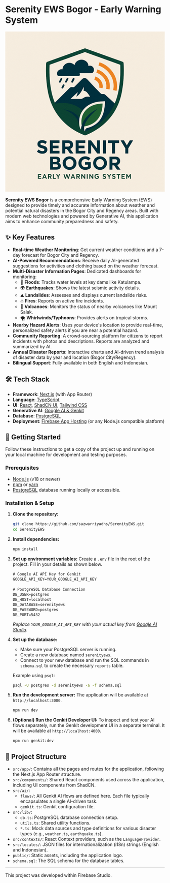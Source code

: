 # Serenity EWS Bogor - Early Warning System

![Serenity EWS Bogor Logo](public/images/logo.png)

**Serenity EWS Bogor** is a comprehensive Early Warning System (EWS) designed to provide timely and accurate information about weather and potential natural disasters in the Bogor City and Regency areas. Built with modern web technologies and powered by Generative AI, this application aims to enhance community preparedness and safety.

## ✨ Key Features

-   **Real-time Weather Monitoring**: Get current weather conditions and a 7-day forecast for Bogor City and Regency.
-   **AI-Powered Recommendations**: Receive daily AI-generated suggestions for activities and clothing based on the weather forecast.
-   **Multi-Disaster Information Pages**: Dedicated dashboards for monitoring:
    -   🌊 **Floods**: Tracks water levels at key dams like Katulampa.
    -   🌍 **Earthquakes**: Shows the latest seismic activity details.
    -   ⛰️ **Landslides**: Assesses and displays current landslide risks.
    -   🔥 **Fires**: Reports on active fire incidents.
    -   🌋 **Volcanoes**: Monitors the status of nearby volcanoes like Mount Salak.
    -   🌪️ **Whirlwinds/Typhoons**: Provides alerts on tropical storms.
-   **Nearby Hazard Alerts**: Uses your device's location to provide real-time, personalized safety alerts if you are near a potential hazard.
-   **Community Reporting**: A crowd-sourcing platform for citizens to report incidents with photos and descriptions. Reports are analyzed and summarized by AI.
-   **Annual Disaster Reports**: Interactive charts and AI-driven trend analysis of disaster data by year and location (Bogor City/Regency).
-   **Bilingual Support**: Fully available in both English and Indonesian.

## 🛠️ Tech Stack

-   **Framework**: [Next.js](https://nextjs.org/) (with App Router)
-   **Language**: [TypeScript](https://www.typescriptlang.org/)
-   **UI**: [React](https://react.dev/), [ShadCN UI](https://ui.shadcn.com/), [Tailwind CSS](https://tailwindcss.com/)
-   **Generative AI**: [Google AI & Genkit](https://firebase.google.com/docs/genkit)
-   **Database**: [PostgreSQL](https://www.postgresql.org/)
-   **Deployment**: [Firebase App Hosting](https://firebase.google.com/docs/app-hosting) (or any Node.js compatible platform)

## 🚀 Getting Started

Follow these instructions to get a copy of the project up and running on your local machine for development and testing purposes.

### Prerequisites

-   [Node.js](https://nodejs.org/) (v18 or newer)
-   [npm](https://www.npmjs.com/) or [yarn](https://yarnpkg.com/)
-   [PostgreSQL](https://www.postgresql.org/download/) database running locally or accessible.

### Installation & Setup

1.  **Clone the repository:**
    ```bash
    git clone https://github.com/sazwarriyadhs/SerenityEWS.git
    cd SerenityEWS
    ```

2.  **Install dependencies:**
    ```bash
    npm install
    ```

3.  **Set up environment variables:**
    Create a `.env` file in the root of the project. Fill in your details as shown below.

    ```dotenv
    # Google AI API Key for Genkit
    GOOGLE_API_KEY=YOUR_GOOGLE_AI_API_KEY

    # PostgreSQL Database Connection
    DB_USER=postgres
    DB_HOST=localhost
    DB_DATABASE=serenityews
    DB_PASSWORD=postgres
    DB_PORT=5432
    ```
    *Replace `YOUR_GOOGLE_AI_API_KEY` with your actual key from [Google AI Studio](https://aistudio.google.com/app/apikey).*

4.  **Set up the database:**
    -   Make sure your PostgreSQL server is running.
    -   Create a new database named `serenityews`.
    -   Connect to your new database and run the SQL commands in `schema.sql` to create the necessary `reports` table.
    
    Example using `psql`:
    ```bash
    psql -U postgres -d serenityews -a -f schema.sql
    ```

5.  **Run the development server:**
    The application will be available at `http://localhost:3000`.
    ```bash
    npm run dev
    ```

6.  **(Optional) Run the Genkit Developer UI:**
    To inspect and test your AI flows separately, run the Genkit development UI in a separate terminal. It will be available at `http://localhost:4000`.
    ```bash
    npm run genkit:dev
    ```

## 📂 Project Structure

-   `src/app/`: Contains all the pages and routes for the application, following the Next.js App Router structure.
-   `src/components/`: Shared React components used across the application, including UI components from ShadCN.
-   `src/ai/`:
    -   `flows/`: All Genkit AI flows are defined here. Each file typically encapsulates a single AI-driven task.
    -   `genkit.ts`: Genkit configuration file.
-   `src/lib/`:
    -   `db.ts`: PostgreSQL database connection setup.
    -   `utils.ts`: Shared utility functions.
    -   `*.ts`: Mock data sources and type definitions for various disaster types (e.g., `weather.ts`, `earthquake.ts`).
-   `src/contexts/`: React Context providers, such as the `LanguageProvider`.
-   `src/locales/`: JSON files for internationalization (i18n) strings (English and Indonesian).
-   `public/`: Static assets, including the application logo.
-   `schema.sql`: The SQL schema for the database tables.

---

This project was developed within Firebase Studio.
